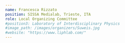 ```yaml
---
name: Francesca Rizzato
position: SISSA Medialab, Trieste, ITA
role: Local Organizing Committee
#position3: Laboratory of Interdisciplinary Physics
#image_path: /images/organizers/Suweis.jpg
#website: "https://www.liphlab.com/"
---
```

